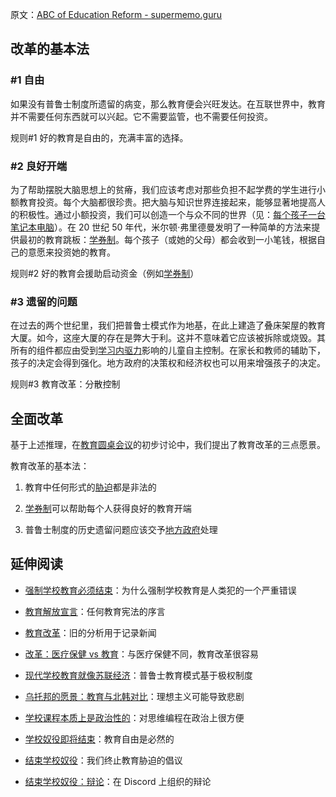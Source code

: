 原文：[ABC of Education Reform - supermemo.guru](https://supermemo.guru/wiki/ABC_of_Education_Reform)

## 改革的基本法

### #1 自由

如果没有普鲁士制度所遗留的病变，那么教育便会兴旺发达。在互联世界中，教育并不需要任何东西就可以兴起。它不需要监管，也不需要任何投资。

规则#1 好的教育是自由的，充满丰富的选择。

### #2 良好开端

为了帮助摆脱大脑思想上的贫瘠，我们应该考虑对那些负担不起学费的学生进行小额教育投资。每个大脑都很珍贵。把大脑与知识世界连接起来，能够显著地提高人的积极性。通过小额投资，我们可以创造一个与众不同的世界（见：[每个孩子一台笔记本电脑](https://en.wikipedia.org/wiki/One_Laptop_per_Child)）。在 20 世纪 50 年代，米尔顿·弗里德曼发明了一种简单的方法来提供最初的教育跳板：[学券制](https://supermemo.guru/wiki/School_voucher)。每个孩子（或她的父母）都会收到一小笔钱，根据自己的意愿来投资她的教育。

规则#2 好的教育会援助启动资金（例如[学券制](https://supermemo.guru/wiki/School_voucher)）

### #3 遗留的问题

在过去的两个世纪里，我们把普鲁士模式作为地基，在此上建造了叠床架屋的教育大厦。如今，这座大厦的存在是弊大于利。这并不意味着它应该被拆除或烧毁。其所有的组件都应由受到[学习内驱力](https://supermemo.guru/wiki/Learn_drive)影响的儿童自主控制。在家长和教师的辅助下，孩子的决定会得到强化。地方政府的决策权和经济权也可以用来增强孩子的决定。

规则#3 教育改革：分散控制

## 全面改革

基于上述推理，在[教育圆桌会议](https://supermemo.guru/index.php?title=Educational_Round_Table&action=edit&redlink=1)的初步讨论中，我们提出了教育改革的三点愿景。

教育改革的基本法：

1. 教育中任何形式的[胁迫](https://supermemo.guru/wiki/Coercion)都是非法的

2. [学券制](https://supermemo.guru/wiki/School_voucher)可以帮助每个人获得良好的教育开端

3. 普鲁士制度的历史遗留问题应该交予[地方政府](https://supermemo.guru/wiki/Education_Reform)处理

## 延伸阅读

- [强制学校教育必须结束](https://supermemo.guru/wiki/Compulsory_schooling_must_end)：为什么强制学校教育是人类犯的一个严重错误

- [教育解放宣言](https://supermemo.guru/wiki/Declaration_of_Educational_Emancipation)：任何教育宪法的序言

- [教育改革](https://supermemo.guru/wiki/Education_Reform)：旧的分析用于记录新闻

- [改革：医疗保健 vs 教育](https://supermemo.guru/wiki/Reform:_Health_care_vs._Education)：与医疗保健不同，教育改革很容易

- [现代学校教育就像苏联经济](https://supermemo.guru/wiki/Modern_schooling_is_like_Soviet_economy)：普鲁士教育模式基于极权制度

- [乌托邦的愿景：教育与北韩对比](https://supermemo.guru/wiki/Utopian_visions:_Education_via-a-vis_North_Korea)：理想主义可能导致悲剧

- [学校课程本质上是政治性的](https://supermemo.guru/wiki/School_curriculum_is_inherently_political)：对思维编程在政治上很方便

- [学校奴役即将结束](https://supermemo.guru/wiki/School_slavery_will_end_soon)：教育自由是必然的

- [结束学校奴役](https://supermemo.guru/wiki/End_school_slavery)：我们终止教育胁迫的倡议

- [结束学校奴役：辩论](https://supermemo.guru/wiki/End_School_Slavery:_debates)：在 Discord 上组织的辩论
